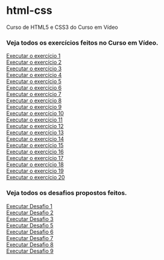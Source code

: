 # html-css
 Curso de HTML5 e CSS3 do Curso em Vídeo
 <h3>Veja todos os exercícios feitos no Curso em Vídeo.</h3>
 <a href="https://megazordan.github.io/html-css/exercicios/ex001/index.html">Executar o exercício 1</a><br>
 <a href="https://megazordan.github.io/html-css/exercicios/ex002/index.html">Executar o exercício 2</a><br>
 <a href="https://megazordan.github.io/html-css/exercicios/ex003/index.html">Executar o exercício 3</a><br>
 <a href="https://megazordan.github.io/html-css/exercicios/ex004/index.html">Executar o exercício 4</a><br>
 <a href="https://megazordan.github.io/html-css/exercicios/ex005/index.html">Executar o exercício 5</a><br>
 <a href="https://megazordan.github.io/html-css/exercicios/ex006/index.html">Executar o exercício 6</a><br>
 <a href="https://megazordan.github.io/html-css/exercicios/ex007/index.html">Executar o exercício 7</a><br>
 <a href="https://megazordan.github.io/html-css/exercicios/ex008/index.html">Executar o exercício 8</a><br>
 <a href="https://megazordan.github.io/html-css/exercicios/ex009/index.html">Executar o exercício 9</a><br>
 <a href="https://megazordan.github.io/html-css/exercicios/ex010/index.html">Executar o exercício 10</a><br>
 <a href="https://megazordan.github.io/html-css/exercicios/ex011/index.html">Executar o exercício 11</a><br>
 <a href="https://megazordan.github.io/html-css/exercicios/ex012/index.html">Executar o exercício 12</a><br>
 <a href="https://megazordan.github.io/html-css/exercicios/ex013/index.html">Executar o exercício 13</a><br>
 <a href="https://megazordan.github.io/html-css/exercicios/ex014/index.html">Executar o exercício 14</a><br>
 <a href="https://megazordan.github.io/html-css/exercicios/ex015/index.html">Executar o exercício 15</a><br>
 <a href="https://megazordan.github.io/html-css/exercicios/ex016/index.html">Executar o exercício 16</a><br>
 <a href="https://megazordan.github.io/html-css/exercicios/ex017/index.html">Executar o exercício 17</a><br>
 <a href="https://megazordan.github.io/html-css/exercicios/ex018/index.html">Executar o exercício 18</a><br>
 <a href="https://megazordan.github.io/html-css/exercicios/ex019/index.html">Executar o exercício 19</a><br>
 <a href="https://megazordan.github.io/html-css/exercicios/ex020/index.html">Executar o exercício 20</a><br>
 <h3>Veja todos os desafios propostos feitos.</h3>
 <a href="https://megazordan.github.io/html-css/desafios/modulo-01/d001/desafio1.html">Executar Desafio 1</a><br>
 <a href="https://megazordan.github.io/html-css/desafios/modulo-01/d002/desafio2.html">Executar Desafio 2</a><br>
 <a href="https://megazordan.github.io/html-css/desafios/modulo-01/d003/desafio3.html">Executar Desafio 3</a><br>
 <a href="https://megazordan.github.io/html-css/desafios/modulo-01/d005/desafio5.html">Executar Desafio 5</a><br>
 <a href="https://megazordan.github.io/html-css/desafios/modulo-01/d006/desafio6.html">Executar Desafio 6</a><br>
 <a href="https://megazordan.github.io/html-css/desafios/modulo-01/d007/desafio7.html">Executar Desafio 7</a><br>
 <a href="https://megazordan.github.io/html-css/desafios/modulo-01/d008/index.html">Executar Desafio 8</a><br>
 <a href="https://megazordan.github.io/html-css/desafios/modulo-01/d009/index.html">Executar Desafio 9</a><br>
 
 
   
  
